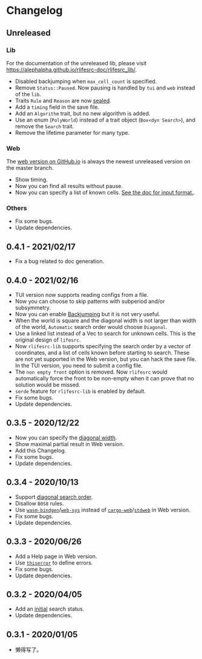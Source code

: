 # Changelog

## Unreleased

### Lib

For the documentation of the unreleased lib, please visit https://alephalpha.github.io/rlifesrc-doc/rlifesrc_lib/.

- Disabled backjumping when `max_cell_count` is specified.
- Remove `Status::Paused`. Now pausing is handled by `tui` and `web` instead of the `lib`.
- Traits `Rule` and `Reason` are now [sealed](https://rust-lang.github.io/api-guidelines/future-proofing.html).
- Add a `timing` field in the save file.
- Add an `Algorithm` trait, but no new algorithm is added.
- Use an enum (`PolyWorld`) instead of a trait object (`Box<dyn Search>`), and remove the `Search` trait.
- Remove the lifetime parameter for many type.

### Web

The [web version on GitHub.io](https://alephalpha.github.io/rlifesrc/) is always the newest unreleased version on the master branch.

- Show timing.
- Now you can find all results without pause.
- Now you can specify a list of known cells. [See the doc for input format.](web/src/help.md#known-cells).

### Others

- Fix some bugs.
- Update dependencies.

## 0.4.1 - 2021/02/17

- Fix a bug related to doc generation.

## 0.4.0 - 2021/02/16

- TUI version now supports reading configs from a file.
- Now you can choose to skip patterns with subperiod and/or subsymmetry.
- Now you can enable [Backjumping](https://en.wikipedia.org/wiki/Backjumping) but it is not very useful.
- When the world is square and the diagonal width is not larger than width of the world, `Automatic` search order would choose `Diagonal`.
- Use a linked list instead of a Vec to search for unknown cells. This is the original design of `lifesrc`.
- Now `rlifesrc-lib` supports specifying the search order by a vector of coordinates, and a list of cells known before starting to search. These are not yet supported in the Web version, but you can hack the save file. In the TUI version, you need to submit a config file.
- The `non empty front` option is removed. Now `rlifesrc` would automatically force the front to be non-empty when it can prove that no solution would be missed.
- `serde` feature for `rlifesrc-lib` is enabled by default.
- Fix some bugs.
- Update dependencies.

## 0.3.5 - 2020/12/22

- Now you can specify the [diagonal width](web/src/help.md#diagonal-width).
- Show maximal partial result in Web version.
- Add this Changelog.
- Fix some bugs.
- Update dependencies.

## 0.3.4 - 2020/10/13

- Support [diagonal search order](web/src/help.md#search-order).
- Disallow `B0S8` rules.
- Use [`wasm-bindgen`](https://crates.io/crates/wasm-bindgen)/[`web-sys`](https://crates.io/crates/web-sys) instead of [`cargo-web`](https://crates.io/crates/cargo-web)/[`stdweb`](https://crates.io/crates/stdweb) in Web version.
- Fix some bugs.
- Update dependencies.

## 0.3.3 - 2020/06/26
- Add a Help page in Web version.
- Use [`thiserror`](https://crates.io/crates/thiserror) to define errors.
- Fix some bugs.
- Update dependencies.

## 0.3.2 - 2020/04/05
- Add an [initial](https://docs.rs/rlifesrc-lib/0.3.2/rlifesrc_lib/enum.Status.html#variant.Initial) search status.
- Update dependencies.

## 0.3.1 - 2020/01/05
- 懒得写了。